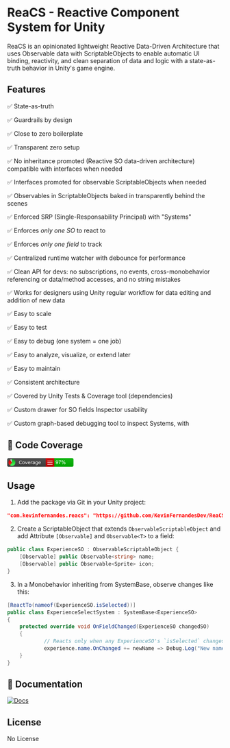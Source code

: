 # ReaCS - Reactive Component System for Unity

ReaCS is an opinionated lightweight Reactive Data-Driven Architecture that uses Observable data with ScriptableObjects to enable automatic UI binding, reactivity, and clean separation of data and logic with a state-as-truth behavior in Unity's game engine.

## Features
✅ State-as-truth

✅ Guardrails by design

✅ Close to zero boilerplate

✅ Transparent zero setup

✅ No inheritance promoted (Reactive SO data-driven architecture) compatible with interfaces when needed

✅ Interfaces promoted for observable ScriptableObjects when needed

✅ Observables in ScriptableObjects baked in transparently behind the scenes

✅ Enforced SRP (Single-Responsability Principal) with "Systems" 

✅ Enforces *only one SO* to react to

✅ Enforces *only one field* to track

✅ Centralized runtime watcher with debounce for performance

✅ Clean API for devs: no subscriptions, no events, cross-monobehavior referencing or data/method accesses, and no string mistakes

✅ Works for designers using Unity regular workflow for data editing and addition of new data

✅ Easy to scale

✅ Easy to test

✅ Easy to debug (one system = one job)

✅ Easy to analyze, visualize, or extend later

✅ Easy to maintain

✅ Consistent architecture

✅ Covered by Unity Tests & Coverage tool (dependencies)

✅ Custom drawer for SO fields Inspector usability

✅ Custom graph-based debugging tool to inspect Systems, with

## 🔎 Code Coverage
[![Alt text](https://github.com/KevinFernandesDev/ReaCS/blob/main/badge_linecoverage.png)](https://github.com/KevinFernandesDev/ReaCS/blob/main/badge_linecoverage.png)

## Usage
1. Add the package via Git in your Unity project:
```json
"com.kevinfernandes.reacs": "https://github.com/KevinFernandesDev/ReaCS.git"
```

2. Create a ScriptableObject that extends `ObservableScriptableObject` and add Attribute `[Observable]` and `Observable<T>` to a field:
```csharp
public class ExperienceSO : ObservableScriptableObject {
    [Observable] public Observable<string> name;
    [Observable] public Observable<Sprite> icon;
}
```

3. In a Monobehavior inheriting from SystemBase, observe changes like this:
```csharp
[ReactTo(nameof(ExperienceSO.isSelected))]
public class ExperienceSelectSystem : SystemBase<ExperienceSO>
{
    protected override void OnFieldChanged(ExperienceSO changedSO)
    {
            // Reacts only when any ExperienceSO's `isSelected` changes
            experience.name.OnChanged += newName => Debug.Log("New name: " + newName);
    }
}
```

## 📘 Documentation
[![Docs](https://img.shields.io/badge/docs-online-blue)](https://github.com/KevinFernandesDev/ReaCS/wiki)

## License
No License
